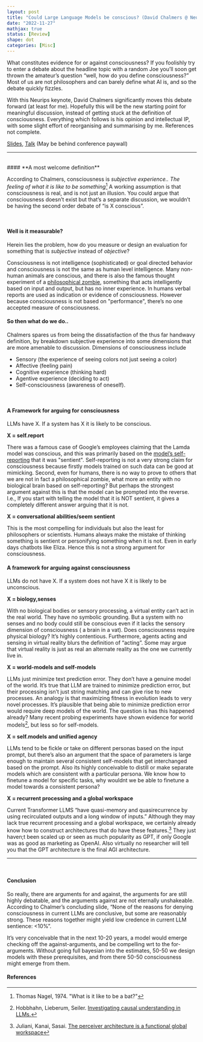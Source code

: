 ```yaml
---
layout: post
title: "Could Large Language Models be conscious? (David Chalmers @ Neurips 2022)"
date: "2022-11-27"
mathjax: true
status: [Review]
shape: dot
categories: [Misc]
---
```


What constitutes evidence for or against consciousness? If you foolishly try to enter a debate
about the headline topic with a random Joe you’ll soon get thrown the amateur’s question “well,
how do you define consciousness?” Most of us are not philosophers and can barely define what AI
is, and so the debate quickly fizzles. 

With this Neurips keynote, David Chalmers significantly moves this debate forward (at least for
me). Hopefully this will be the new starting point for meaningful discussion, instead of
getting stuck at the definition of consciousness. Everything which follows is his opinion and
intellectual IP, with some slight effort of reorganising and summarising by me. References not complete.

[Slides](https://nips.cc/media/neurips-2022/Slides/55867.pdf), [Talk](https://nips.cc/virtual/2022/invited-talk/55867) (May be behind conference paywall)

---
<br>
#### **A most welcome definition**

According to Chalmers, consciousness is
*subjective experience.. The feeling of what it is like to be something*[^fn1] A working assumption is that consciousness is real, and is not just an illusion. You could
argue that consciousness doesn’t exist but that’s a separate discussion, we wouldn’t be having
the second order debate of “is X conscious”. 

<br>

#### **Well is it measurable?**

Herein lies the problem, how do you measure or design an evaluation for something that is
*subjective* instead of *objective*? 


Consciousness is not intelligence (sophisticated) or goal directed behavior and consciousness
is not the same as human level intelligence. Many non-human animals are conscious, and there is
also the famous thought experiment of a [philosophical zombie](https://en.wikipedia.org/wiki/Philosophical_zombie), something that acts intelligently based on input and
output, but has no inner experience. In humans verbal reports are used as indication or
evidence of consciousness. However because consciousness is not based on "performance", there’s no one accepted measure of consciousness.
<br>

#### **So then what do we do..**

Chalmers spares us from being the dissatisfaction of the thus far handwavy definition, by
breakdown subjective experience into some dimensions that are more amenable to discussion.
Dimensions of consciousness include
* Sensory (the experience of seeing colors not just seeing a color)
* Affective (feeling pain)
* Cognitive experience (thinking hard)
* Agentive experience (deciding to act)
* Self-consciousness (awareness of oneself). 

<br>

#### **A Framework for arguing for consciousness**

LLMs have X. If a system has X it is likely to be conscious. 

**X = self.report**

There was a famous case of Google’s employees claiming that the Lamda model
   was conscious, and this was primarily based on the [model’s self-reporting](https://theconversation.com/is-googles-lamda-conscious-a-philosophers-view-184987) that it was "sentient". Self-reporting is not a very strong claim for consciousness because firstly models trained on such data can be good at mimicking. Second, even for humans, there is no way to prove to others that we are not in fact a philosophical zombie, what more an entity with no biological brain based on self-reporting? But perhaps the strongest argument against this is that the model can be prompted into the reverse. I.e., If you start with telling the model that it is NOT sentient, it gives a completely different answer arguing that it is not.

**X = conversational abilities/seem sentient**

 This is the most compelling for individuals but
   also the least for philosophers or scientists. Humans always make the mistake of thinking
something is sentient or personifying something when it is not. Even in early days chatbots
like Eliza. Hence this is not a strong argument for consciousness. 

#### **A framework for arguing against consciousness**

LLMs do not have X. If a system does not have X it is likely to be unconscious. 

**X = biology,senses**

With no biological bodies or sensory processing, a virtual entity can’t act in the real world.
They have no symbolic grounding. But a system with no senses and no body could still be
conscious even if it lacks the sensory dimension of consciousness ( a brain in a vat). Does
consciousness require physical biology? It’s highly contentious. Furthermore, agents acting and
sensing in virtual reality blurs the definition of “acting”. Some may argue that virtual
reality is just as real an alternate reality as the one we currently live in. 

**X = world-models and self-models**

LLMs just minimize text prediction error. They don’t have a genuine model of the world. It’s
true that LLM are trained to minimize prediction error, but their processing isn’t just string
matching and can give rise to new processes. An analogy is that maximizing fitness in evolution
leads to very novel processes. It’s plausible that being able to minimize prediction error
would require deep models of the world. The question is has this happened already? Many recent
probing experiments have shown evidence for world models[^fn2], but less so for self-models. 

**X = self.models and unified agency**

LLMs tend to be fickle or take on different personas based
   on the input prompt, but there’s also an argument that the space of parameters is large
enough to maintain several consistent self-models that get interchanged based on the prompt.
Also its highly conceivable to distill or make separate models which are consistent with
a particular persona. We know how to finetune a model for specific tasks, why wouldnt we be
able to finetune a model towards a consistent persona?

**X = recurrent processing and a global workspace**

Current Transformer LLMS “have quasi-memory
   and quasirecurrence by using recirculated outputs and a long window of inputs.” Although
they may lack true recurrent processing and a global workspace, we certainly already know how
to construct architectures that do have these features.[^fn3] They just haven;t been scaled up or
seen as much popularity as GPT, if only Google was as good as marketing as OpenAI. Also
virtually no researcher will tell you that the GPT architecture is the final AGI architecture.

---
<br>

#### **Conclusion**

So really, there are arguments for and against, the arguments for are still highly debatable,
and the arguments against are not eternally unshakeable. According to Chalmer’s concluding
slide, “None of the reasons for denying consciousness in current LLMs are conclusive, but some
are reasonably strong.  These reasons together might yield low credence in current LLM
sentience: <10%”. 

It’s very conceivable that in the next 10-20 years, a model would emerge checking off the
against-arguments, and be compelling wrt to the for-arguments. Without going full bayesian into
the estimates, 50-50 we design models with these prerequisites, and from there 50-50
consciousness might emerge from them. 

 

#### References
[^fn1]: Thomas Nagel, 1974. "What is it like to be a bat?"
[^fn2]: Hobbhahn, Lieberum, Seiler. [Investigating causal understanding in LLMs.](https://openreview.net/pdf?id=st6jtGdW8Ke)
[^fn3]: Juliani, Kanai, Sasai. [The perceiver architecture is a functional global workspace](https://escholarship.org/content/qt2g55b9xx/qt2g55b9xx_noSplash_c60e72d5eabbaae941e9ab65b3459676.pdf)

